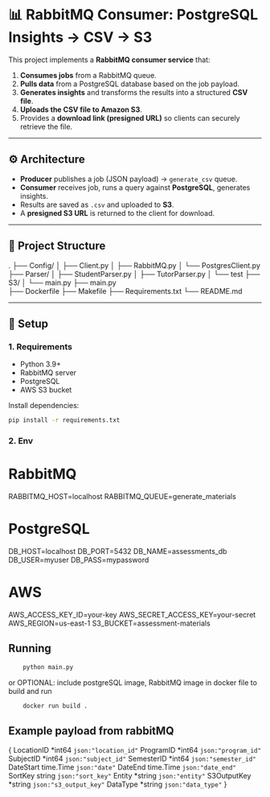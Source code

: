 # 📊 RabbitMQ Consumer: PostgreSQL Insights → CSV → S3

This project implements a **RabbitMQ consumer service** that:

1. **Consumes jobs** from a RabbitMQ queue.  
2. **Pulls data** from a PostgreSQL database based on the job payload.  
3. **Generates insights** and transforms the results into a structured **CSV file**.  
4. **Uploads the CSV file to Amazon S3**.  
5. Provides a **download link (presigned URL)** so clients can securely retrieve the file.

---

## ⚙️ Architecture

- **Producer** publishes a job (JSON payload) → `generate_csv` queue.  
- **Consumer** receives job, runs a query against **PostgreSQL**, generates insights.  
- Results are saved as `.csv` and uploaded to **S3**.  
- A **presigned S3 URL** is returned to the client for download.  

---

## 📂 Project Structure

.
├── Config/
│   ├── Client.py
│   ├── RabbitMQ.py
│   └── PostgresClient.py
├── Parser/
│   ├── StudentParser.py
│   ├── TutorParser.py
│   └── test
├── S3/
│   └── main.py
├── main.py  
├── Dockerfile
├── Makefile
├── Requirements.txt 
└── README.md


---

## 🔧 Setup

### 1. Requirements

- Python 3.9+
- RabbitMQ server
- PostgreSQL
- AWS S3 bucket

Install dependencies:

```bash
pip install -r requirements.txt

```


### 2. Env 
# RabbitMQ
RABBITMQ_HOST=localhost
RABBITMQ_QUEUE=generate_materials

# PostgreSQL
DB_HOST=localhost
DB_PORT=5432
DB_NAME=assessments_db
DB_USER=myuser
DB_PASS=mypassword

# AWS
AWS_ACCESS_KEY_ID=your-key
AWS_SECRET_ACCESS_KEY=your-secret
AWS_REGION=us-east-1
S3_BUCKET=assessment-materials

## Running
```bash
    python main.py
```
or
OPTIONAL:
include postgreSQL image, RabbitMQ image in docker file to build and run
```bash
    docker run build .
```


## Example payload from rabbitMQ
{
    LocationID  *int64    `json:"location_id"`
    ProgramID   *int64    `json:"program_id"`
    SubjectID   *int64    `json:"subject_id"`
    SemesterID  *int64    `json:"semester_id"`
    DateStart   time.Time `json:"date"`
    DateEnd     time.Time `json:"date_end"`
    SortKey     string    `json:"sort_key"`
    Entity      *string   `json:"entity"`
    S3OutputKey *string   `json:"s3_output_key"`
    DataType    *string   `json:"data_type"`
}
